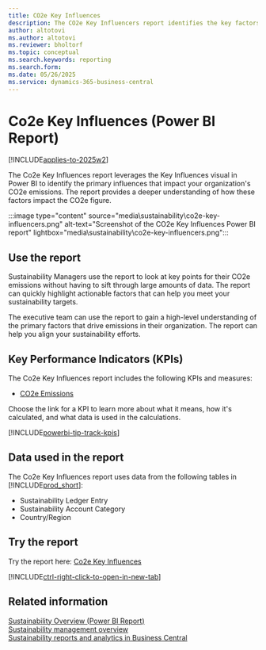 ```yaml
---
title: CO2e Key Influences
description: The CO2e Key Influencers report identifies the key factors driving CO2e emission increases, highlighting the most impactful variables and trends based on the sustainability account categories.
author: altotovi
ms.author: altotovi
ms.reviewer: bholtorf
ms.topic: conceptual 
ms.search.keywords: reporting
ms.search.form: 
ms.date: 05/26/2025
ms.service: dynamics-365-business-central
---
```


# Co2e Key Influences (Power BI Report)

[!INCLUDE[applies-to-2025w2](includes/2025_releasewave1.md)]

The Co2e Key Influences report leverages the Key Influences visual in Power BI to identify the primary influences that impact your organization's CO2e emissions. The report provides a deeper understanding of how these factors impact the CO2e figure.

:::image type="content" source="media\sustainability\co2e-key-influencers.png" alt-text="Screenshot of the CO2e Key Influences Power BI report" lightbox="media\sustainability\co2e-key-influencers.png":::

## Use the report

Sustainability Managers use the report to look at key points for their CO2e emissions without having to sift through large amounts of data. The report can quickly highlight actionable factors that can help you meet your sustainability targets.

The executive team can use the report to gain a high-level understanding of the primary factors that drive emissions in their organization. The report can help you align your sustainability efforts.

## Key Performance Indicators (KPIs)

The Co2e Key Influences report includes the following KPIs and measures:

- [CO2e Emissions](sustainability-powerbi-kpis.md#co2e-emissions)

Choose the link for a KPI to learn more about what it means, how it's calculated, and what data is used in the calculations.

[!INCLUDE[powerbi-tip-track-kpis](includes/powerbi-tip-track-kpis.md)]

## Data used in the report

The Co2e Key Influences report uses data from the following tables in [!INCLUDE[prod_short](includes/prod_short.md)]:

- Sustainability Ledger Entry
- Sustainability Account Category
- Country/Region

## Try the report

Try the report here: [Co2e Key Influences](https://businesscentral.dynamics.com?page=37093)

[!INCLUDE[ctrl-right-click-to-open-in-new-tab](includes/ctrl-right-click-to-open-in-new-tab.md)]

## Related information

[Sustainability Overview (Power BI Report)](sustainability-powerbi-sustainability-overview.md)  
[Sustainability management overview](finance-manage-sustainability.md)  
[Sustainability reports and analytics in Business Central](sustainability-reports.md)  

